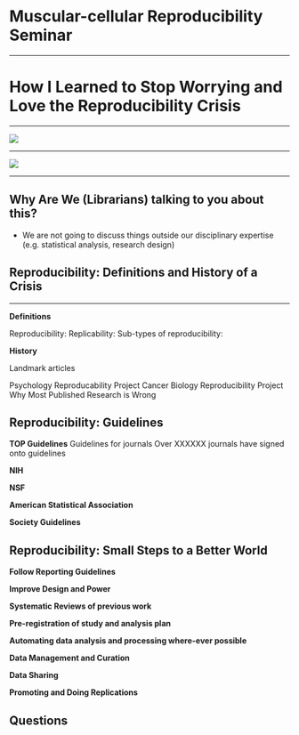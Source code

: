 # Muscular-cellular Reproducibility Seminar

---

# How I Learned to Stop Worrying and Love the Reproducibility Crisis

---


![](https://d2mxuefqeaa7sj.cloudfront.net/s_15C89E60BC564DD59B57BF16FE92FF55D024EAF0DD331FF15CD8BE438FD498A3_1508102317115_Screenshot+2017-10-15+16.17.59.png)

---

![](https://d2mxuefqeaa7sj.cloudfront.net/s_15C89E60BC564DD59B57BF16FE92FF55D024EAF0DD331FF15CD8BE438FD498A3_1508102402099_webinar.jpg)

---

## Why Are We (Librarians) talking to you about this?
- We are not going to discuss things outside our disciplinary expertise (e.g. statistical analysis, research design) 
## Reproducibility: Definitions and History of a Crisis

---

**Definitions**

Reproducibility:
Replicability:
Sub-types of reproducibility: 

**History**

Landmark articles

Psychology Reproducability Project
Cancer Biology Reproducibility Project
Why Most Published Research is Wrong



## Reproducibility: Guidelines

**TOP Guidelines**
Guidelines for journals
Over XXXXXX journals have signed onto guidelines

**NIH**


**NSF**


**American Statistical Association**


**Society Guidelines**



## Reproducibility: Small Steps to a Better World

**Follow Reporting Guidelines**


**Improve Design and Power**


**Systematic Reviews of previous work**


**Pre-registration of study and analysis plan**


**Automating data analysis and processing where-ever possible**


**Data Management and Curation**


**Data Sharing**


**Promoting and Doing Replications**


## Questions

